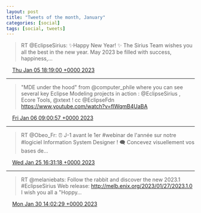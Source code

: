 ```yaml
---
layout: post
title: "Tweets of the month, January"
categories: [social]
tags: [social, tweets]
---
```

> RT @EclipseSirius: ✨Happy New Year! ✨
> The Sirius Team wishes you all the best in the new year. May 2023 be filled with success, happiness,…

<img src="media/tweet.ico" width="12" /> [Thu Jan 05 18:19:00 +0000 2023](https://twitter.com/bruncedric/status/1611064739152465954)

----

> "MDE under the hood" from @computer_phile where you can see several key Eclipse Modeling projects in action : @EclipseSirius , Ecore Tools, @xtext !  cc @EclipseFdn   https://www.youtube.com/watch?v=flWqmB4UaBA

<img src="media/tweet.ico" width="12" /> [Fri Jan 06 09:00:57 +0000 2023](https://twitter.com/bruncedric/status/1611286689288273920)

----

> RT @Obeo_Fr: ⏰ J-1 avant le 1er #webinar de l'année sur notre #logiciel Information System Designer !
> 🗨️ Concevez visuellement vos bases de…

<img src="media/tweet.ico" width="12" /> [Wed Jan 25 16:31:18 +0000 2023](https://twitter.com/bruncedric/status/1618285390766698501)

----

> RT @melaniebats: Follow the rabbit and discover the new 2023.1 #EclipseSirius Web release:
> http://melb.enix.org/2023/01/27/2023.1.0
> I wish you all a "Hoppy…

<img src="media/tweet.ico" width="12" /> [Mon Jan 30 14:02:29 +0000 2023](https://twitter.com/bruncedric/status/1620059881255632904)